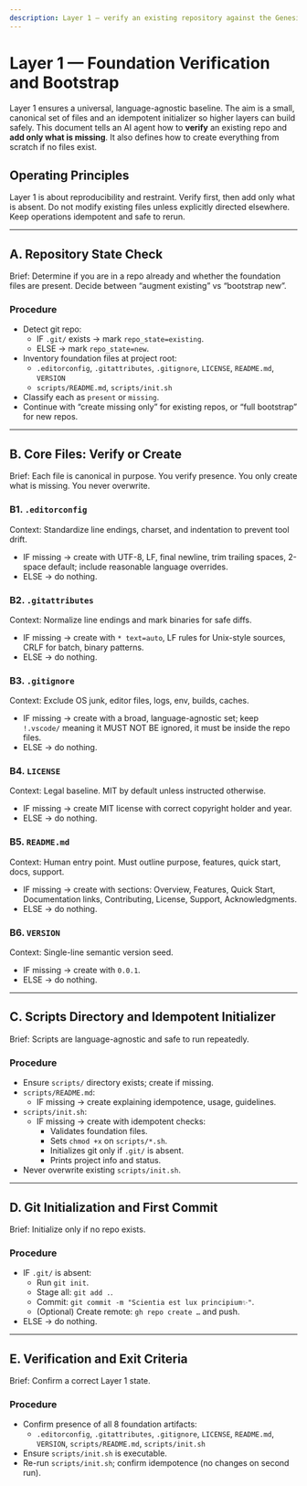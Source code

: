 ```yaml
---
description: Layer 1 — verify an existing repository against the Genesis foundation and bootstrap missing pieces without overwriting; also supports clean bootstrap from scratch.
---
```


<!-- memory-bank/instructions/layer-1-verify-and-bootstrap.instructions.md -->

# Layer 1 — Foundation Verification and Bootstrap

Layer 1 ensures a universal, language-agnostic baseline. The aim is a small, canonical set of files and an idempotent initializer so higher layers can build safely. This document tells an AI agent how to **verify** an existing repo and **add only what is missing**. It also defines how to create everything from scratch if no files exist.

## Operating Principles

Layer 1 is about reproducibility and restraint. Verify first, then add only what is absent. Do not modify existing files unless explicitly directed elsewhere. Keep operations idempotent and safe to rerun.

---

## A. Repository State Check

Brief: Determine if you are in a repo already and whether the foundation files are present. Decide between “augment existing” vs “bootstrap new”.

### Procedure
- Detect git repo:
  - IF `.git/` exists → mark `repo_state=existing`.
  - ELSE → mark `repo_state=new`.
- Inventory foundation files at project root:
  - `.editorconfig`, `.gitattributes`, `.gitignore`, `LICENSE`, `README.md`, `VERSION`
  - `scripts/README.md`, `scripts/init.sh`
- Classify each as `present` or `missing`.
- Continue with “create missing only” for existing repos, or “full bootstrap” for new repos.

---

## B. Core Files: Verify or Create

Brief: Each file is canonical in purpose. You verify presence. You only create what is missing. You never overwrite.

### B1. `.editorconfig`
Context: Standardize line endings, charset, and indentation to prevent tool drift.
- IF missing → create with UTF-8, LF, final newline, trim trailing spaces, 2-space default; include reasonable language overrides.
- ELSE → do nothing.

### B2. `.gitattributes`
Context: Normalize line endings and mark binaries for safe diffs.
- IF missing → create with `* text=auto`, LF rules for Unix-style sources, CRLF for batch, binary patterns.
- ELSE → do nothing.

### B3. `.gitignore`
Context: Exclude OS junk, editor files, logs, env, builds, caches.
- IF missing → create with a broad, language-agnostic set; keep `!.vscode/` meaning it MUST NOT BE ignored, it must be inside the repo files.
- ELSE → do nothing.

### B4. `LICENSE`
Context: Legal baseline. MIT by default unless instructed otherwise.
- IF missing → create MIT license with correct copyright holder and year.
- ELSE → do nothing.

### B5. `README.md`
Context: Human entry point. Must outline purpose, features, quick start, docs, support.
- IF missing → create with sections: Overview, Features, Quick Start, Documentation links, Contributing, License, Support, Acknowledgments.
- ELSE → do nothing.

### B6. `VERSION`
Context: Single-line semantic version seed.
- IF missing → create with `0.0.1`.
- ELSE → do nothing.

---

## C. Scripts Directory and Idempotent Initializer

Brief: Scripts are language-agnostic and safe to run repeatedly.

### Procedure
- Ensure `scripts/` directory exists; create if missing.
- `scripts/README.md`:
  - IF missing → create explaining idempotence, usage, guidelines.
- `scripts/init.sh`:
  - IF missing → create with idempotent checks:
    - Validates foundation files.
    - Sets `chmod +x` on `scripts/*.sh`.
    - Initializes git only if `.git/` is absent.
    - Prints project info and status.
- Never overwrite existing `scripts/init.sh`.

---

## D. Git Initialization and First Commit

Brief: Initialize only if no repo exists.

### Procedure
- IF `.git/` is absent:
  - Run `git init`.
  - Stage all: `git add .`.
  - Commit: `git commit -m "Scientia est lux principium✨"`.
  - (Optional) Create remote: `gh repo create …` and push.
- ELSE → do nothing.

---

## E. Verification and Exit Criteria

Brief: Confirm a correct Layer 1 state.

### Procedure
- Confirm presence of all 8 foundation artifacts:
  - `.editorconfig`, `.gitattributes`, `.gitignore`, `LICENSE`, `README.md`, `VERSION`, `scripts/README.md`, `scripts/init.sh`
- Ensure `scripts/init.sh` is executable.
- Re-run `scripts/init.sh`; confirm idempotence (no changes on second run).
